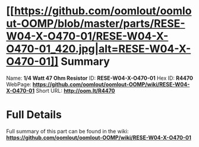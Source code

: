
[[https://github.com/oomlout/oomlout-OOMP/blob/master/parts/RESE-W04-X-O470-01/RESE-W04-X-O470-01_420.jpg|alt=RESE-W04-X-O470-01]] 
Summary
=================

Name: __1/4 Watt 47 Ohm Resistor__
ID: __RESE-W04-X-O470-01__
Hex ID: __R4470__
WebPage: __https://github.com/oomlout/oomlout-OOMP/wiki/RESE-W04-X-O470-01__
Short URL: __http://oom.lt/R4470__

Full Details
==========================
Full summary of this part can be found in the wiki:   
__https://github.com/oomlout/oomlout-OOMP/wiki/RESE-W04-X-O470-01__   

